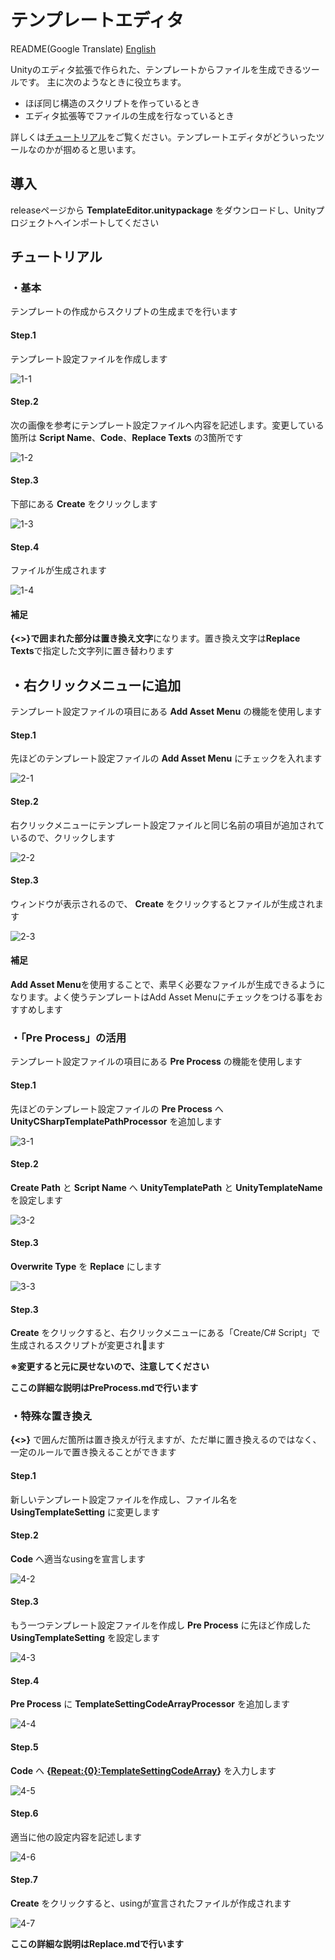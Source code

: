 # テンプレートエディタ

README(Google Translate) [English](https://translate.google.com/translate?hl=&sl=ja&tl=en&u=https://github.com/Tanakancolle/UnityTemplateEditor)

Unityのエディタ拡張で作られた、テンプレートからファイルを生成できるツールです。
主に次のようなときに役立ちます。

- ほぼ同じ構造のスクリプトを作っているとき
- エディタ拡張等でファイルの生成を行なっているとき

詳しくは[チュートリアル](#チュートリアル)をご覧ください。テンプレートエディタがどういったツールなのかが掴めると思います。

## 導入

releaseページから **TemplateEditor.unitypackage** をダウンロードし、Unityプロジェクトへインポートしてください

## チュートリアル
### ・基本
テンプレートの作成からスクリプトの生成までを行います

#### Step.1
テンプレート設定ファイルを作成します

![1-1](https://user-images.githubusercontent.com/18282136/44031010-8f4d93be-9f3d-11e8-843c-f04b7d733136.png)

#### Step.2
次の画像を参考にテンプレート設定ファイルへ内容を記述します。変更している箇所は **Script Name**、**Code**、**Replace Texts** の3箇所です

![1-2](https://user-images.githubusercontent.com/18282136/44250040-c361e180-a22d-11e8-8f3f-9ea08f8e2d80.png)

#### Step.3
下部にある **Create** をクリックします

![1-3](https://user-images.githubusercontent.com/18282136/44031283-6e4cfa14-9f3e-11e8-858b-4e716896f210.png)

#### Step.4
ファイルが生成されます

![1-4](https://user-images.githubusercontent.com/18282136/44031369-be457b90-9f3e-11e8-879e-35d07e5a2333.png)

#### 補足
**{<>}**で囲まれた部分は**置き換え文字**になります。置き換え文字は**Replace Texts**で指定した文字列に置き替わります

## ・右クリックメニューに追加
テンプレート設定ファイルの項目にある **Add Asset Menu** の機能を使用します

#### Step.1
先ほどのテンプレート設定ファイルの **Add Asset Menu** にチェックを入れます

![2-1](https://user-images.githubusercontent.com/18282136/44031619-7fefaca2-9f3f-11e8-950b-558f7b4aa5a0.png)

#### Step.2
右クリックメニューにテンプレート設定ファイルと同じ名前の項目が追加されているので、クリックします

![2-2](https://user-images.githubusercontent.com/18282136/44031738-e921109e-9f3f-11e8-99b0-9907d3bc2005.png)

#### Step.3
ウィンドウが表示されるので、 **Create** をクリックするとファイルが生成されます

![2-3](https://user-images.githubusercontent.com/18282136/44031814-2a8ad06a-9f40-11e8-97be-dcd9c1b32863.png)

#### 補足
**Add Asset Menu**を使用することで、素早く必要なファイルが生成できるようになります。よく使うテンプレートはAdd Asset Menuにチェックをつける事をおすすめします

### ・「Pre Process」の活用
テンプレート設定ファイルの項目にある **Pre Process** の機能を使用します

#### Step.1
先ほどのテンプレート設定ファイルの **Pre Process** へ **UnityCSharpTemplatePathProcessor** を追加します

![3-1](https://user-images.githubusercontent.com/18282136/44032040-ed823536-9f40-11e8-9765-c55683ef197c.png)

#### Step.2
**Create Path** と **Script Name** へ **UnityTemplatePath** と **UnityTemplateName** を設定します

![3-2](https://user-images.githubusercontent.com/18282136/44032731-f740d3d2-9f42-11e8-9540-8206bb66f500.gif)

#### Step.3
**Overwrite Type** を **Replace** にします

![3-3](https://user-images.githubusercontent.com/18282136/44034487-2891dd78-9f48-11e8-9fb4-43cb34387b1d.png)

#### Step.3
**Create** をクリックすると、右クリックメニューにある「Create/C# Script」で生成されるスクリプトが変更されます

**※変更すると元に戻せないので、注意してください**

**ここの詳細な説明はPreProcess.mdで行います**

### ・特殊な置き換え
**{<>}** で囲んだ箇所は置き換えが行えますが、ただ単に置き換えるのではなく、一定のルールで置き換えることができます

#### Step.1
新しいテンプレート設定ファイルを作成し、ファイル名を **UsingTemplateSetting** に変更します

#### Step.2
**Code** へ適当なusingを宣言します

![4-2](https://user-images.githubusercontent.com/18282136/44035836-6139ddb2-9f4b-11e8-850a-79310165f6bd.png)

#### Step.3
もう一つテンプレート設定ファイルを作成し **Pre Process** に先ほど作成した **UsingTemplateSetting** を設定します

![4-3](https://user-images.githubusercontent.com/18282136/44035435-786d4704-9f4a-11e8-86bc-bdbd5c89a829.png)

#### Step.4
**Pre Process** に **TemplateSettingCodeArrayProcessor** を追加します

![4-4](https://user-images.githubusercontent.com/18282136/44035613-d9881cd0-9f4a-11e8-8cd3-25cb90220033.png)

#### Step.5
**Code** へ **{<Repeat:{0}:TemplateSettingCodeArray>}** を入力します

![4-5](https://user-images.githubusercontent.com/18282136/44035972-a96560e8-9f4b-11e8-8e3b-07ef8358957e.png)

#### Step.6
適当に他の設定内容を記述します

![4-6](https://user-images.githubusercontent.com/18282136/44036102-fea0e7bc-9f4b-11e8-99ec-064d21b570fd.png)

#### Step.7
**Create** をクリックすると、usingが宣言されたファイルが作成されます

![4-7](https://user-images.githubusercontent.com/18282136/44036259-508be158-9f4c-11e8-80ff-fcd9e9b4238d.png)

**ここの詳細な説明はReplace.mdで行います**

